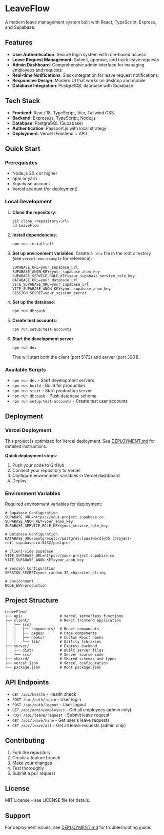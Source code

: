 # LeaveFlow

A modern leave management system built with React, TypeScript, Express, and Supabase.

## Features

- **User Authentication**: Secure login system with role-based access
- **Leave Request Management**: Submit, approve, and track leave requests
- **Admin Dashboard**: Comprehensive admin interface for managing employees and requests
- **Real-time Notifications**: Slack integration for leave request notifications
- **Responsive Design**: Modern UI that works on desktop and mobile
- **Database Integration**: PostgreSQL database with Supabase

## Tech Stack

- **Frontend**: React 18, TypeScript, Vite, Tailwind CSS
- **Backend**: Express.js, TypeScript, Node.js
- **Database**: PostgreSQL (Supabase)
- **Authentication**: Passport.js with local strategy
- **Deployment**: Vercel (Frontend + API)

## Quick Start

### Prerequisites

- Node.js 20.x or higher
- npm or yarn
- Supabase account
- Vercel account (for deployment)

### Local Development

1. **Clone the repository**:
   ```bash
   git clone <repository-url>
   cd LeaveFlow
   ```

2. **Install dependencies**:
   ```bash
   npm run install:all
   ```

3. **Set up environment variables**:
   Create a `.env` file in the root directory (see `vercel-env.example` for reference):
   ```env
   SUPABASE_URL=your_supabase_url
   SUPABASE_ANON_KEY=your_supabase_anon_key
   SUPABASE_SERVICE_ROLE_KEY=your_supabase_service_role_key
   DATABASE_URL=your_database_url
   VITE_SUPABASE_URL=your_supabase_url
   VITE_SUPABASE_ANON_KEY=your_supabase_anon_key
   SESSION_SECRET=your_session_secret
   ```

4. **Set up the database**:
   ```bash
   npm run db:push
   ```

5. **Create test accounts**:
   ```bash
   npm run setup:test-accounts
   ```

6. **Start the development server**:
   ```bash
   npm run dev
   ```

   This will start both the client (port 5173) and server (port 3001).

### Available Scripts

- `npm run dev` - Start development servers
- `npm run build` - Build for production
- `npm run start` - Start production server
- `npm run db:push` - Push database schema
- `npm run setup:test-accounts` - Create test user accounts

## Deployment

### Vercel Deployment

This project is optimized for Vercel deployment. See [DEPLOYMENT.md](./DEPLOYMENT.md) for detailed instructions.

**Quick deployment steps**:

1. Push your code to GitHub
2. Connect your repository to Vercel
3. Configure environment variables in Vercel dashboard
4. Deploy!

### Environment Variables

Required environment variables for deployment:

```env
# Supabase Configuration
SUPABASE_URL=https://your-project.supabase.co
SUPABASE_ANON_KEY=your_anon_key
SUPABASE_SERVICE_ROLE_KEY=your_service_role_key

# Database Configuration
DATABASE_URL=postgresql://postgres:[password]@db.[project-ref].supabase.co:5432/postgres

# Client-side Supabase
VITE_SUPABASE_URL=https://your-project.supabase.co
VITE_SUPABASE_ANON_KEY=your_anon_key

# Session Configuration
SESSION_SECRET=your_random_32_character_string

# Environment
NODE_ENV=production
```

## Project Structure

```
LeaveFlow/
├── api/                 # Vercel serverless functions
├── client/              # React frontend application
│   ├── src/
│   │   ├── components/  # React components
│   │   ├── pages/       # Page components
│   │   ├── hooks/       # Custom React hooks
│   │   └── lib/         # Utility libraries
├── server/              # Express backend
│   ├── dist/            # Built server files
│   └── src/             # Server source code
├── shared/              # Shared schemas and types
├── vercel.json          # Vercel configuration
└── package.json         # Root package.json
```

## API Endpoints

- `GET /api/health` - Health check
- `POST /api/auth/login` - User login
- `POST /api/auth/logout` - User logout
- `GET /api/admin/employees` - Get all employees (admin only)
- `POST /api/leave/request` - Submit leave request
- `GET /api/leave/mine` - Get user's leave requests
- `GET /api/leave/all` - Get all leave requests (admin only)

## Contributing

1. Fork the repository
2. Create a feature branch
3. Make your changes
4. Test thoroughly
5. Submit a pull request

## License

MIT License - see LICENSE file for details.

## Support

For deployment issues, see [DEPLOYMENT.md](./DEPLOYMENT.md) for troubleshooting guide.
